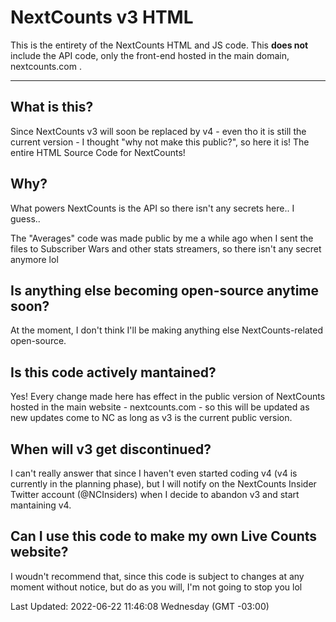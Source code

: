 # NextCounts v3 HTML
This is the entirety of the NextCounts HTML and JS code. This **does not** include the API code, only the front-end hosted in the main domain, nextcounts.com .

------------


## What is this?
Since NextCounts v3 will soon be replaced by v4 - even tho it is still the current version - I thought "why not make this public?", so here it is! The entire HTML Source Code for NextCounts!

## Why?
What powers NextCounts is the API so there isn't any secrets here.. I guess..

The "Averages" code was made public by me a while ago when I sent the files to Subscriber Wars and other stats streamers, so there isn't any secret anymore lol

## Is anything else becoming open-source anytime soon?
At the moment, I don't think I'll be making anything else NextCounts-related open-source.

## Is this code actively mantained?
Yes! Every change made here has effect in the public version of NextCounts hosted in the main website - nextcounts.com - so this will be updated as new updates come to NC as long as v3 is the current public version.

## When will v3 get discontinued?
I can't really answer that since I haven't even started coding v4 (v4 is currently in the planning phase), but I will notify on the NextCounts Insider Twitter account (@NCInsiders) when I decide to abandon v3 and start mantaining v4.

## Can I use this code to make my own Live Counts website?
I woudn't recommend that, since this code is subject to changes at any moment without notice, but do as you will, I'm not going to stop you lol

Last Updated: 2022-06-22 11:46:08 Wednesday (GMT -03:00)
